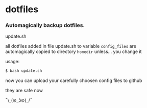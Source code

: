 # dotfiles


### Automagically backup dotfiles.

update.sh

all dotfiles added in file update.sh to variable `config_files` are automagically copied to directory `homedir` unless... you change it

usage:

```markdown
$ bash update.sh
```

now you can upload your carefully choosen config files to github

they are safe now

¯\\\_\(⊙_ʖ⊙\)\_/¯

